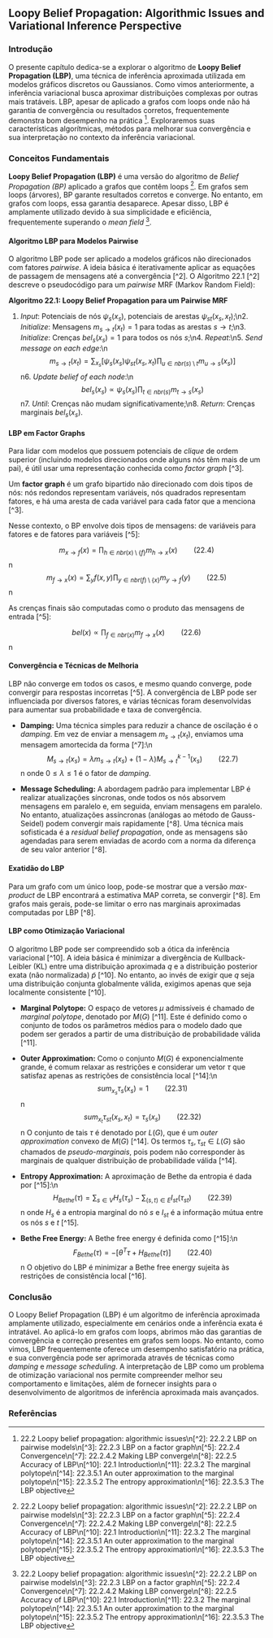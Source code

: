 ## Loopy Belief Propagation: Algorithmic Issues and Variational Inference Perspective

### Introdução
O presente capítulo dedica-se a explorar o algoritmo de **Loopy Belief Propagation (LBP)**, uma técnica de inferência aproximada utilizada em modelos gráficos discretos ou Gaussianos. Como vimos anteriormente, a inferência variacional busca aproximar distribuições complexas por outras mais tratáveis. LBP, apesar de aplicado a grafos com loops onde não há garantia de convergência ou resultados corretos, frequentemente demonstra bom desempenho na prática [^1]. Exploraremos suas características algorítmicas, métodos para melhorar sua convergência e sua interpretação no contexto da inferência variacional.

### Conceitos Fundamentais

**Loopy Belief Propagation (LBP)** é uma versão do algoritmo de *Belief Propagation (BP)* aplicado a grafos que contêm loops [^1]. Em grafos sem loops (árvores), BP garante resultados corretos e converge. No entanto, em grafos com loops, essa garantia desaparece. Apesar disso, LBP é amplamente utilizado devido à sua simplicidade e eficiência, frequentemente superando o *mean field* [^1].

#### Algoritmo LBP para Modelos Pairwise

O algoritmo LBP pode ser aplicado a modelos gráficos não direcionados com fatores *pairwise*. A ideia básica é iterativamente aplicar as equações de passagem de mensagens até a convergência [^2]. O Algoritmo 22.1 [^2] descreve o pseudocódigo para um *pairwise* MRF (Markov Random Field):

**Algoritmo 22.1: Loopy Belief Propagation para um Pairwise MRF**

1.  *Input*: Potenciais de nós $\psi_s(x_s)$, potenciais de arestas $\psi_{st}(x_s, x_t)$;\n2.  *Initialize*: Mensagens $m_{s \rightarrow t}(x_t) = 1$ para todas as arestas $s \rightarrow t$;\n3.  *Initialize*: Crenças $bel_s(x_s) = 1$ para todos os nós $s$;\n4.  *Repeat*:\n5.  *Send message on each edge*:\n    $$m_{s \rightarrow t}(x_t) = \sum_{x_s} \left[ \psi_s(x_s) \psi_{st}(x_s, x_t) \prod_{u \in nbr(s) \setminus t} m_{u \rightarrow s}(x_s) \right]$$n6.  *Update belief of each node*:\n    $$bel_s(x_s) \propto \psi_s(x_s) \prod_{t \in nbr(s)} m_{t \rightarrow s}(x_s)$$n7.  *Until*: Crenças não mudam significativamente;\n8.  *Return*: Crenças marginais $bel_s(x_s)$.

#### LBP em Factor Graphs

Para lidar com modelos que possuem potenciais de *clique* de ordem superior (incluindo modelos direcionados onde alguns nós têm mais de um pai), é útil usar uma representação conhecida como *factor graph* [^3].

Um **factor graph** é um grafo bipartido não direcionado com dois tipos de nós: nós redondos representam variáveis, nós quadrados representam fatores, e há uma aresta de cada variável para cada fator que a menciona [^3].

Nesse contexto, o BP envolve dois tipos de mensagens: de variáveis para fatores e de fatores para variáveis [^5]:

$$m_{x \rightarrow f}(x) = \prod_{h \in nbr(x) \setminus \{f\}} m_{h \rightarrow x}(x) \qquad (22.4)$$n
$$m_{f \rightarrow x}(x) = \sum_{y} f(x, y) \prod_{y \in nbr(f) \setminus \{x\}} m_{y \rightarrow f}(y) \qquad (22.5)$$n

As crenças finais são computadas como o produto das mensagens de entrada [^5]:

$$bel(x) \propto \prod_{f \in nbr(x)} m_{f \rightarrow x}(x) \qquad (22.6)$$n

#### Convergência e Técnicas de Melhoria

LBP não converge em todos os casos, e mesmo quando converge, pode convergir para respostas incorretas [^5]. A convergência de LBP pode ser influenciada por diversos fatores, e várias técnicas foram desenvolvidas para aumentar sua probabilidade e taxa de convergência.

*   **Damping:** Uma técnica simples para reduzir a chance de oscilação é o *damping*. Em vez de enviar a mensagem $m_{s \rightarrow t}(x_t)$, enviamos uma mensagem amortecida da forma [^7]:\n    $$M_{s \rightarrow t}(x_s) = \lambda m_{s \rightarrow t}(x_s) + (1 - \lambda) M_{s \rightarrow t}^{k-1}(x_s) \qquad (22.7)$$n    onde $0 \le \lambda \le 1$ é o fator de *damping*.

*   **Message Scheduling:** A abordagem padrão para implementar LBP é realizar atualizações síncronas, onde todos os nós absorvem mensagens em paralelo e, em seguida, enviam mensagens em paralelo. No entanto, atualizações assíncronas (análogas ao método de Gauss-Seidel) podem convergir mais rapidamente [^8]. Uma técnica mais sofisticada é a *residual belief propagation*, onde as mensagens são agendadas para serem enviadas de acordo com a norma da diferença de seu valor anterior [^8].

#### Exatidão do LBP

Para um grafo com um único loop, pode-se mostrar que a versão *max-product* de LBP encontrará a estimativa MAP correta, se convergir [^8]. Em grafos mais gerais, pode-se limitar o erro nas marginais aproximadas computadas por LBP [^8].

#### LBP como Otimização Variacional

O algoritmo LBP pode ser compreendido sob a ótica da inferência variacional [^10]. A ideia básica é minimizar a divergência de Kullback-Leibler (KL) entre uma distribuição aproximada $q$ e a distribuição posterior exata (não normalizada) $\tilde{p}$ [^10]. No entanto, ao invés de exigir que $q$ seja uma distribuição conjunta globalmente válida, exigimos apenas que seja localmente consistente [^10].

*   **Marginal Polytope:** O espaço de vetores $\mu$ admissíveis é chamado de *marginal polytope*, denotado por $M(G)$ [^11]. Este é definido como o conjunto de todos os parâmetros médios para o modelo dado que podem ser gerados a partir de uma distribuição de probabilidade válida [^11].

*   **Outer Approximation:** Como o conjunto $M(G)$ é exponencialmente grande, é comum relaxar as restrições e considerar um vetor $\tau$ que satisfaz apenas as restrições de consistência local [^14]:\n    $$sum_{x_s} \tau_s(x_s) = 1 \qquad (22.31)$$n    $$sum_{x_t} \tau_{st}(x_s, x_t) = \tau_s(x_s) \qquad (22.32)$$n    O conjunto de tais $\tau$ é denotado por $L(G)$, que é um *outer approximation* convexo de $M(G)$ [^14]. Os termos $\tau_s, \tau_{st} \in L(G)$ são chamados de *pseudo-marginais*, pois podem não corresponder às marginais de qualquer distribuição de probabilidade válida [^14].

*   **Entropy Approximation:** A aproximação de Bethe da entropia é dada por [^15]:\n    $$H_{Bethe}(\tau) = \sum_{s \in V} H_s(\tau_s) - \sum_{(s,t) \in E} I_{st}(\tau_{st}) \qquad (22.39)$$n    onde $H_s$ é a entropia marginal do nó $s$ e $I_{st}$ é a informação mútua entre os nós $s$ e $t$ [^15].

*   **Bethe Free Energy:** A Bethe free energy é definida como [^15]:\n    $$F_{Bethe}(\tau) = - \left[ \theta^T \tau + H_{Bethe}(\tau) \right] \qquad (22.40)$$n    O objetivo do LBP é minimizar a Bethe free energy sujeita às restrições de consistência local [^16].

### Conclusão
O Loopy Belief Propagation (LBP) é um algoritmo de inferência aproximada amplamente utilizado, especialmente em cenários onde a inferência exata é intratável. Ao aplicá-lo em grafos com loops, abrimos mão das garantias de convergência e correção presentes em grafos sem loops. No entanto, como vimos, LBP frequentemente oferece um desempenho satisfatório na prática, e sua convergência pode ser aprimorada através de técnicas como *damping* e *message scheduling*. A interpretação de LBP como um problema de otimização variacional nos permite compreender melhor seu comportamento e limitações, além de fornecer insights para o desenvolvimento de algoritmos de inferência aproximada mais avançados.

### Referências
[^1]: 22.2 Loopy belief propagation: algorithmic issues\n[^2]: 22.2.2 LBP on pairwise models\n[^3]: 22.2.3 LBP on a factor graph\n[^5]: 22.2.4 Convergence\n[^7]: 22.2.4.2 Making LBP converge\n[^8]: 22.2.5 Accuracy of LBP\n[^10]: 22.1 Introduction\n[^11]: 22.3.2 The marginal polytope\n[^14]: 22.3.5.1 An outer approximation to the marginal polytope\n[^15]: 22.3.5.2 The entropy approximation\n[^16]: 22.3.5.3 The LBP objective
<!-- END -->